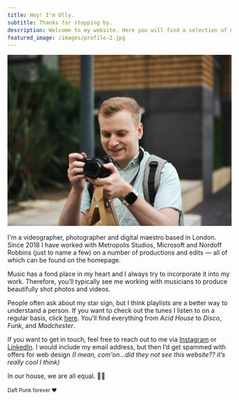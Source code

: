 ```yaml
---
title: Hey! I'm Olly.
subtitle: Thanks for stopping by.
description: Welcome to my website. Here you will find a selection of my work.
featured_image: /images/profile-2.jpg
---
```


![](/images/profile-2.jpg)

I'm a videographer, photographer and digital maestro based in London. Since 2018 I have worked with Metropolis Studios, Microsoft and Nordoff Robbins (just to name a few) on a number of productions and edits — all of which can be found on the homepage. 

Music has a fond place in my heart and I always try to incorporate it into my work. Therefore, you’ll typically see me working with musicians to produce beautifully shot photos and videos.

People often ask about my star sign, but I think playlists are a better way to understand a person. If you want to check out the tunes I listen to on a regular basis, click [here](https://open.spotify.com/user/11173788945?si=bbac994070b5489c). You’ll find everything from _Acid House_ to _Disco_, _Funk_, and _Madchester_. 

If you want to get in touch, feel free to reach out to me via [Instagram](https://www.instagram.com/ollyyj/) or [LinkedIn](https://www.linkedin.com/in/olly/). I would include my email address, but then I’d get spammed with offers for web design _(I mean, com'on...did they not see this website?? it’s really cool I think)_

In our house, we are all equal. 🏳️‍🌈 

<small>Daft Punk forever ♥</small>